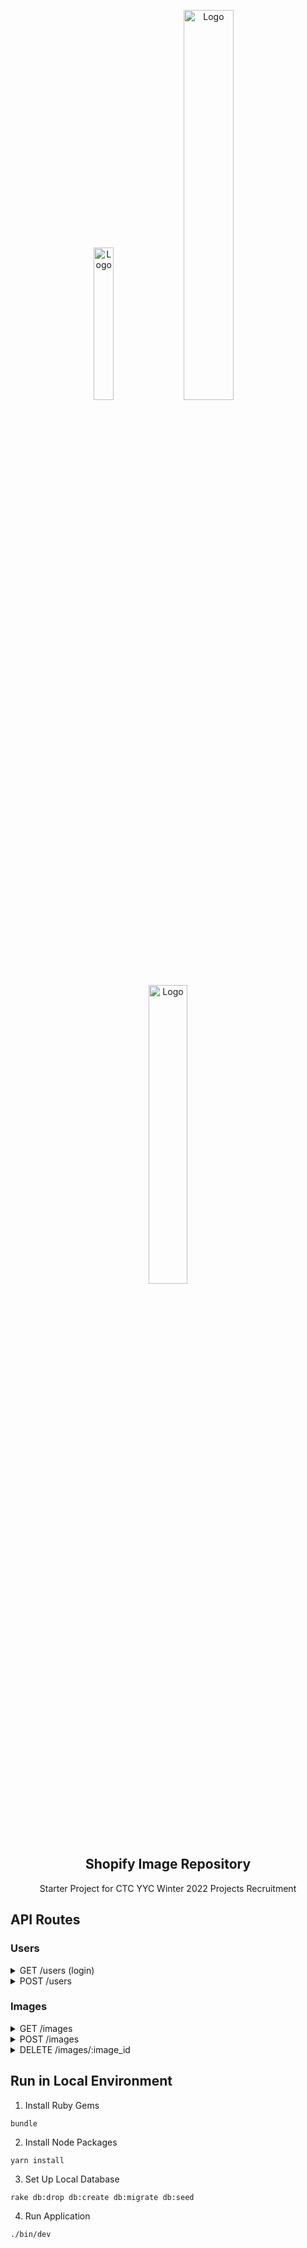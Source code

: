 <p align="center">
      <img src="https://download.logo.wine/logo/React_(web_framework)/React_(web_framework)-Logo.wine.png" alt="Logo" width="25%" height="auto">
      <img src="https://miro.medium.com/max/800/1*mUISLg4ghf6QYT_f1-cnlg.png" alt="Logo" width="40%" height="auto">
      <img src="https://upload.wikimedia.org/wikipedia/commons/thumb/6/62/Ruby_On_Rails_Logo.svg/1200px-Ruby_On_Rails_Logo.svg.png" alt="Logo" width="35%" height="auto">

  <h2 align="center">Shopify Image Repository</h2>

  <p align="center">
    Starter Project for CTC YYC Winter 2022 Projects Recruitment
  </p>
</p>

## API Routes

### Users

<details>
<summary>GET /users (login)</summary>

Authenticates a user (user for login to get auth token for subsequent requests)

**Query Parameters:**

`username`: string

`password`: string

**Response:**

```
{
	"data": {
		"id": "21",
		"type": "user",
		"attributes": {
			"username": "test",
			"email": "test@gmail.com",
			"auth_token": "71b9057c-3577-496f-812d-eb22804f7e19",
			"token_expiry": "2022-02-20T00:44:36.996Z"
		}
	}
}
```

</details>

<details>
<summary>POST /users</summary>

Creates a new user

**Body:**

```
{
	"username": "test",
	"password": "test",
	"email": "test@gmail.com"
}
```

**Response:**

```
{
	"data": {
		"id": "22",
		"type": "user",
		"attributes": {
			"username": "test",
			"email": "test@gmail.com",
			"auth_token": "b5bf76d2-1146-4b30-b44c-669cf50de472",
			"token_expiry": "2022-02-20T01:08:14.741Z"
		}
	}
}
```

</details>

### Images

<details>
<summary>GET /images</summary>

Queries all public images

</details>

<details>
<summary>POST /images</summary>

Creates a new image

**Query Parameters:**

`auth_token`: string

**Body:**

```
{
	"user_id": "1",
	"name": "private image",
  "description": "test description",
	"image_url": "test",
	"public": "false"
}
```

**Response:**

```
{
	"data": {
		"id": "6",
		"type": "image",
		"attributes": {
			"name": "private image",
			"description": "test",
			"image_url": "test",
			"public": false
		},
		"relationships": {
			"user": {
				"data": {
					"id": "1",
					"type": "user"
				}
			}
		}
	},
	"included": [
		{
			"id": "1",
			"type": "user",
			"attributes": {
				"username": "verdie_veum",
				"email": "blaine@hickle.biz",
				"auth_token": "9561836e-1056-4e51-a030-a65e3b4b6592",
				"token_expiry": "2022-02-20T00:34:38.717Z"
			}
		}
	]
}
```

</details>

<details>
<summary>DELETE /images/:image_id</summary>

Deletes an image

**Query Parameters:**

`auth_token`: string
`user_id`: int

**Response:**

No Content, 204

</details>

## Run in Local Environment

1. Install Ruby Gems

```
bundle
```

2. Install Node Packages

```
yarn install
```

3. Set Up Local Database

```
rake db:drop db:create db:migrate db:seed
```

4. Run Application

```
./bin/dev
```
